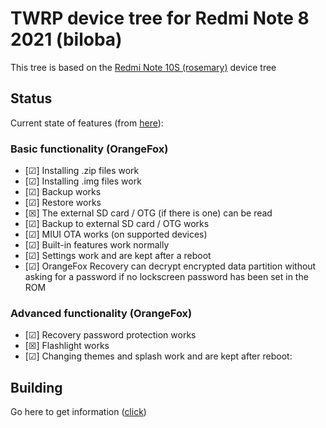 # TWRP device tree for Redmi Note 8 2021 (biloba)

This tree is based on the [Redmi Note 10S (rosemary)](https://github.com/RedmiNote10S/recovery_device_redmi_rosemary) device tree

## Status

Current state of features (from [here](https://wiki.orangefox.tech/en/dev/maintainerships)):

### Basic functionality (OrangeFox)

- [☑] Installing .zip files work
- [☑] Installing .img files work
- [☑] Backup works
- [☑] Restore works
- [☒] The external SD card / OTG (if there is one) can be read
- [☑] Backup to external SD card / OTG works
- [☑] MIUI OTA works (on supported devices)
- [☑] Built-in features work normally
- [☑] Settings work and are kept after a reboot
- [☑] OrangeFox Recovery can decrypt encrypted data partition without asking for a password if no lockscreen password has been set in the ROM


### Advanced functionality (OrangeFox)

- [☑] Recovery password protection works
- [☒] Flashlight works
- [☑] Changing themes and splash work and are kept after reboot:

## Building

Go here to get information ([click](https://wiki.orangefox.tech/en/dev/building))

